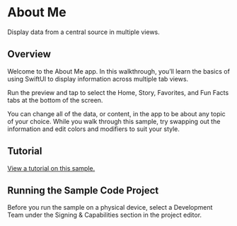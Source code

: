 # About Me

Display data from a central source in multiple views.

## Overview

Welcome to the About Me app. In this walkthrough, you’ll learn the basics of using SwiftUI to display information across multiple tab views.

Run the preview and tap to select the Home, Story, Favorites, and Fun Facts tabs at the bottom of the screen.

You can change all of the data, or content, in the app to be about any topic of your choice. While you walk through this sample, try swapping out the information and edit colors and modifiers to suit your style.

## Tutorial

[View a tutorial on this sample.](https://developer.apple.com/tutorials/sample-apps/aboutme)

## Running the Sample Code Project

Before you run the sample on a physical device, select a Development Team under the Signing & Capabilities section in the project editor.
